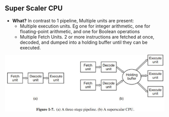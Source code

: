 ## Super Scaler CPU
- **What?** In contrast to 1 pipeline, Multiple units are present:
  - Multiple execution units. Eg one for integer arithmetic, one for floating-point arithmetic, and one for Boolean operations
  - Multiple Fetch Units. 2 or more instructions are fetched at once, decoded, and dumped into a holding buffer until they can be executed.

<img src=Superscalar_cpu.jpg width=500 />
